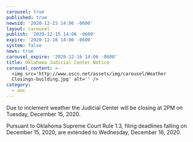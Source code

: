 ```yaml
---
carousel: true
published: true
newsid: '2020-12-15 14:06 -0600'
layout: carousel
publish: '2020-12-15 14:06 -0600'
expire: '2020-12-16 14:06 -0600'
system: false
news: true
carousel_expire: '2020-12-16 14:06 -0600'
title: Oklahoma Judicial Center Notice
carousel_content: >-
  <img src='http://www.oscn.net/assets/img/carousel/Weather
  Closings-building.jpg' alt='' />
category:
  - aoc
---
```

Due to inclement weather the Judicial Center will be closing at 2PM on Tuesday, December 15, 2020.

Pursuant to Oklahoma Supreme Court Rule 1.3, filing deadlines falling on December 15, 2020, are extended to Wednesday, December 16, 2020.
